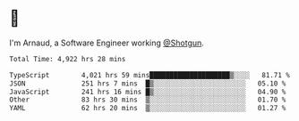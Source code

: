 # 👋

I'm Arnaud, a Software Engineer working [@Shotgun](https://shotgun.live).

<!--START_SECTION:waka-->

```txt
Total Time: 4,922 hrs 28 mins

TypeScript        4,021 hrs 59 mins████████████████████▒░░░░   81.71 %
JSON              251 hrs 7 mins  █▒░░░░░░░░░░░░░░░░░░░░░░░   05.10 %
JavaScript        241 hrs 16 mins █▒░░░░░░░░░░░░░░░░░░░░░░░   04.90 %
Other             83 hrs 30 mins  ▒░░░░░░░░░░░░░░░░░░░░░░░░   01.70 %
YAML              62 hrs 20 mins  ▒░░░░░░░░░░░░░░░░░░░░░░░░   01.27 %
```

<!--END_SECTION:waka-->

